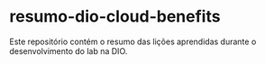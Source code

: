 # resumo-dio-cloud-benefits
Este repositório contém o resumo das lições aprendidas durante o desenvolvimento do lab na DIO.
